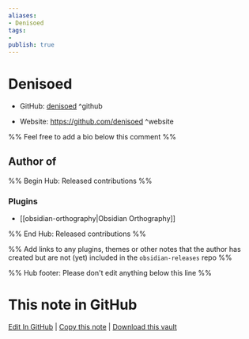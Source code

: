 ```yaml
---
aliases:
- Denisoed
tags:
- 
publish: true
---
```


# Denisoed

- GitHub: [denisoed](https://github.com/denisoed/) ^github
<!-- - Discord: `@` ^discord-->
- Website: <https://github.com/denisoed> ^website
<!-- - [[Publish sites|Publish site]]: ^publish-->

%% Feel free to add a bio below this comment %%


## Author of

%% Begin Hub: Released contributions %%
### Plugins
- [[obsidian-orthography|Obsidian Orthography]]

%% End Hub: Released contributions %%

%% Add links to any plugins, themes or other notes that the author has created but are not (yet) included in the `obsidian-releases` repo %%

<!--
### Unlisted plugins
-->

<!--
### Others
-->

<!--
## Sponsor this author

- [[GitHub sponsors]]: [Sponsor @denisoed on GitHub Sponsors](https://github.com/sponsors/denisoed) ^github-sponsor
- [[Buy me a coffee]]: ^buy-me-a-coffee
- [[PayPal]]: ^paypal
- [[Patreon]]: ^patreon

-->

<!--
## Follow this author
-->

<!-- - [[YouTube Channels|On YouTube]]: <https://> ^youtube-->
<!-- - Twitter: <https://> ^twitter-->
<!-- - ... -->

%% Hub footer: Please don't edit anything below this line %%

# This note in GitHub

<span class="git-footer">[Edit In GitHub](https://github.dev/obsidian-community/obsidian-hub/blob/main/01%20-%20Community/People/denisoed.md "git-hub-edit-note") | [Copy this note](https://raw.githubusercontent.com/obsidian-community/obsidian-hub/main/01%20-%20Community/People/denisoed.md "git-hub-copy-note") | [Download this vault](https://github.com/obsidian-community/obsidian-hub/archive/refs/heads/main.zip "git-hub-download-vault") </span>
